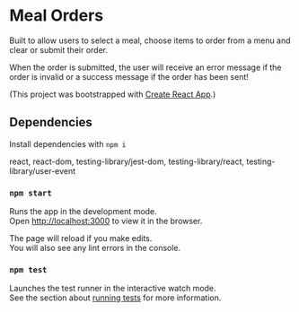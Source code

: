 # Meal Orders

Built to allow users to select a meal, choose items to order from a menu and clear or submit their order.

When the order is submitted, the user will receive an error message if the order is invalid or a success message if the order has been sent!

(This project was bootstrapped with [Create React App](https://github.com/facebook/create-react-app).)

## Dependencies

Install dependencies with  `npm i`

react, react-dom, testing-library/jest-dom, testing-library/react, testing-library/user-event

### `npm start`

Runs the app in the development mode.\
Open [http://localhost:3000](http://localhost:3000) to view it in the browser.

The page will reload if you make edits.\
You will also see any lint errors in the console.

### `npm test`

Launches the test runner in the interactive watch mode.\
See the section about [running tests](https://facebook.github.io/create-react-app/docs/running-tests) for more information.
